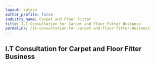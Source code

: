 ```yaml
---
layout: splash 
author_profile: false 
industry_name: Carpet and Floor Fitter
title: I.T Consultation for Carpet and Floor Fitter Business
permalink: /it-consultation-for-carpet-and-floor-fitter-business
---
```


## I.T Consultation for Carpet and Floor Fitter Business